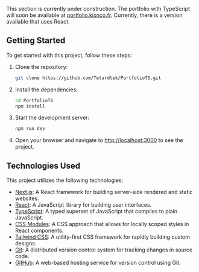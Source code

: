 This section is currently under construction. 
The portfolio with TypeScript will soon be available at [portfolio.kixnco.fr](https://portfolio.kixnco.fr).
Currently, there is a version available that uses React.

## Getting Started
To get started with this project, follow these steps:

1. Clone the repository:
    ```bash
    git clone https://github.com/Tetardtek/PortfolioTS.git
    ```

2. Install the dependencies:
    ```bash
    cd PortfolioTS
    npm install
    ```

3. Start the development server:

    ```bash
    npm run dev
    ```

4. Open your browser and navigate to [http://localhost:3000](http://localhost:3000) to see the project.

## Technologies Used

This project utilizes the following technologies:

- [Next.js](https://nextjs.org/): A React framework for building server-side rendered and static websites.
- [React](https://reactjs.org/): A JavaScript library for building user interfaces.
- [TypeScript](https://www.typescriptlang.org/): A typed superset of JavaScript that compiles to plain JavaScript.
- [CSS Modules](https://github.com/css-modules/css-modules): A CSS approach that allows for locally scoped styles in React components.
- [Tailwind CSS](https://tailwindcss.com/): A utility-first CSS framework for rapidly building custom designs.
- [Git](https://git-scm.com/): A distributed version control system for tracking changes in source code.
- [GitHub](https://github.com/): A web-based hosting service for version control using Git.